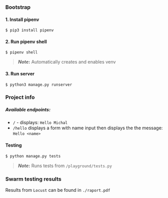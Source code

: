 ### Bootstrap ###
#### 1. Install pipenv ####
``` $ pip3 install pipenv ```

#### 2. Run pipenv shell ####
``` $ pipenv shell ```
> **_Note_:**
Automatically creates and enables venv

#### 3. Run server #### 
``` $ python3 manage.py runserver ```

### Project info ###
##### Available endpoints: 
* ```/``` - displays: ```Hello Michal```
* ```/hello``` displays a form with name input then displays the the message: ```Hello <name>```

#### Testing #### 
``` $ python manage.py tests ```

> **_Note_:**
Runs tests from ```/playground/tests.py```

### Swarm testing results ###

Results from `Locust` can be found in `./raport.pdf`